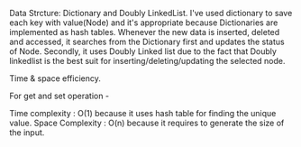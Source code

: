 Data Strcture: Dictionary and Doubly LinkedList.
I've used dictionary to save each key with value(Node) and it's appropriate because Dictionaries are implemented as hash tables.
Whenever the new data is inserted, deleted and accessed, it searches from the Dictionary first and updates the status of Node.
Secondly, it uses Doubly Linked list due to the fact that Doubly linkedlist is the best suit for inserting/deleting/updating the selected node.

Time & space efficiency. 

For get and set operation - 

Time complexity : O(1) because it uses hash table for finding the unique value.
Space Complexity : O(n) because it requires to generate the size of the input.